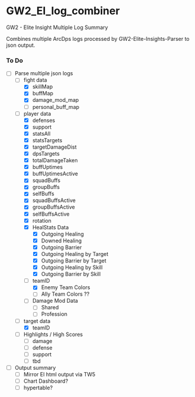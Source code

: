 # GW2_EI_log_combiner
GW2 - Elite Insight Multiple Log Summary

Combines multiple ArcDps logs processed by GW2-Elite-Insights-Parser to json output.

### To Do
- [ ] Parse multiple json logs
   - [ ] fight data
      - [x] skillMap
      - [x] buffMap
      - [x] damage_mod_map
      - [ ] personal_buff_map
   - [ ] player data
      - [x] defenses
      - [x] support
      - [x] statsAll
      - [x] statsTargets
      - [x] targetDamageDist
      - [x] dpsTargets
      - [x] totalDamageTaken
      - [x] buffUptimes
      - [x] buffUptimesActive
      - [x] squadBuffs
      - [x] groupBuffs
      - [x] selfBuffs
      - [x] squadBuffsActive
      - [x] groupBuffsActive
      - [x] selfBuffsActive
      - [X] rotation
      - [x] HealStats Data
         - [x] Outgoing Healing
         - [x] Downed Healing
         - [x] Outgoing Barrier
         - [X] Outgoing Healing by Target
         - [X] Outgoing Barrier by Target
         - [X] Outgoing Healing by Skill
         - [X] Outgoing Barrier by Skill
      - [ ] teamID
         - [x] Enemy Team Colors
         - [ ] Ally Team Colors ??
      - [ ] Damage Mod Data         
         - [ ] Shared
         - [ ] Profession  
   - [ ] target data
      - [X] teamID
   - [ ] Highlights / High Scores
      - [ ] damage
      - [ ] defense
      - [ ] support
      - [ ] tbd

- [ ] Output summary
   - [ ] Mirror EI html output via TW5
   - [ ] Chart Dashboard?
   - [ ] hypertable?
